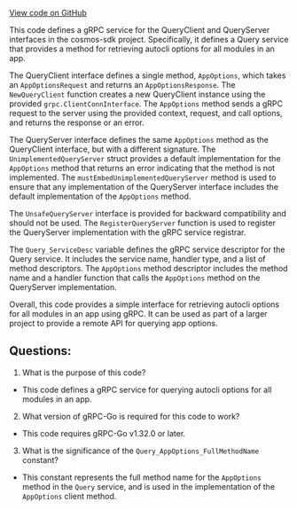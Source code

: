 [View code on GitHub](https://github.com/cosmos/cosmos-sdk/blob/main/api/cosmos/autocli/v1/query_grpc.pb.go)

This code defines a gRPC service for the QueryClient and QueryServer interfaces in the cosmos-sdk project. Specifically, it defines a Query service that provides a method for retrieving autocli options for all modules in an app. 

The QueryClient interface defines a single method, `AppOptions`, which takes an `AppOptionsRequest` and returns an `AppOptionsResponse`. The `NewQueryClient` function creates a new QueryClient instance using the provided `grpc.ClientConnInterface`. The `AppOptions` method sends a gRPC request to the server using the provided context, request, and call options, and returns the response or an error.

The QueryServer interface defines the same `AppOptions` method as the QueryClient interface, but with a different signature. The `UnimplementedQueryServer` struct provides a default implementation for the `AppOptions` method that returns an error indicating that the method is not implemented. The `mustEmbedUnimplementedQueryServer` method is used to ensure that any implementation of the QueryServer interface includes the default implementation of the `AppOptions` method.

The `UnsafeQueryServer` interface is provided for backward compatibility and should not be used. The `RegisterQueryServer` function is used to register the QueryServer implementation with the gRPC service registrar.

The `Query_ServiceDesc` variable defines the gRPC service descriptor for the Query service. It includes the service name, handler type, and a list of method descriptors. The `AppOptions` method descriptor includes the method name and a handler function that calls the `AppOptions` method on the QueryServer implementation.

Overall, this code provides a simple interface for retrieving autocli options for all modules in an app using gRPC. It can be used as part of a larger project to provide a remote API for querying app options.
## Questions: 
 1. What is the purpose of this code?
- This code defines a gRPC service for querying autocli options for all modules in an app.

2. What version of gRPC-Go is required for this code to work?
- This code requires gRPC-Go v1.32.0 or later.

3. What is the significance of the `Query_AppOptions_FullMethodName` constant?
- This constant represents the full method name for the `AppOptions` method in the `Query` service, and is used in the implementation of the `AppOptions` client method.